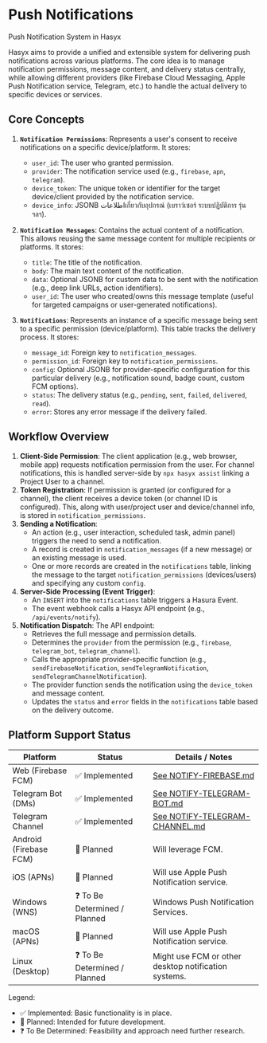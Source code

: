 # Push Notifications

Push Notification System in Hasyx

Hasyx aims to provide a unified and extensible system for delivering push notifications across various platforms. The core idea is to manage notification permissions, message content, and delivery status centrally, while allowing different providers (like Firebase Cloud Messaging, Apple Push Notification service, Telegram, etc.) to handle the actual delivery to specific devices or services.

## Core Concepts

1.  **`Notification Permissions`**: Represents a user's consent to receive notifications on a specific device/platform. It stores:
    *   `user_id`: The user who granted permission.
    *   `provider`: The notification service used (e.g., `firebase`, `apn`, `telegram`).
    *   `device_token`: The unique token or identifier for the target device/client provided by the notification service.
    *   `device_info`: JSONB اطلاعاتเกี่ยวกับอุปกรณ์ (เบราว์เซอร์ ระบบปฏิบัติการ รุ่น ฯลฯ).

2.  **`Notification Messages`**: Contains the actual content of a notification. This allows reusing the same message content for multiple recipients or platforms. It stores:
    *   `title`: The title of the notification.
    *   `body`: The main text content of the notification.
    *   `data`: Optional JSONB for custom data to be sent with the notification (e.g., deep link URLs, action identifiers).
    *   `user_id`: The user who created/owns this message template (useful for targeted campaigns or user-generated notifications).

3.  **`Notifications`**: Represents an instance of a specific message being sent to a specific permission (device/platform). This table tracks the delivery process. It stores:
    *   `message_id`: Foreign key to `notification_messages`.
    *   `permission_id`: Foreign key to `notification_permissions`.
    *   `config`: Optional JSONB for provider-specific configuration for this particular delivery (e.g., notification sound, badge count, custom FCM options).
    *   `status`: The delivery status (e.g., `pending`, `sent`, `failed`, `delivered`, `read`).
    *   `error`: Stores any error message if the delivery failed.

## Workflow Overview

1.  **Client-Side Permission**: The client application (e.g., web browser, mobile app) requests notification permission from the user. For channel notifications, this is handled server-side by `npx hasyx assist` linking a Project User to a channel.
2.  **Token Registration**: If permission is granted (or configured for a channel), the client receives a device token (or channel ID is configured). This, along with user/project user and device/channel info, is stored in `notification_permissions`.
3.  **Sending a Notification**:
    *   An action (e.g., user interaction, scheduled task, admin panel) triggers the need to send a notification.
    *   A record is created in `notification_messages` (if a new message) or an existing message is used.
    *   One or more records are created in the `notifications` table, linking the message to the target `notification_permissions` (devices/users) and specifying any custom `config`.
4.  **Server-Side Processing (Event Trigger)**:
    *   An `INSERT` into the `notifications` table triggers a Hasura Event.
    *   The event webhook calls a Hasyx API endpoint (e.g., `/api/events/notify`).
5.  **Notification Dispatch**: The API endpoint:
    *   Retrieves the full message and permission details.
    *   Determines the `provider` from the permission (e.g., `firebase`, `telegram_bot`, `telegram_channel`).
    *   Calls the appropriate provider-specific function (e.g., `sendFirebaseNotification`, `sendTelegramNotification`, `sendTelegramChannelNotification`).
    *   The provider function sends the notification using the `device_token` and message content.
    *   Updates the `status` and `error` fields in the `notifications` table based on the delivery outcome.

## Platform Support Status

| Platform              | Status                        | Details / Notes                                     |
| --------------------- | ----------------------------- | --------------------------------------------------- |
| Web (Firebase FCM)    | ✅ Implemented                | [See NOTIFY-FIREBASE.md](NOTIFY-FIREBASE.md)        |
| Telegram Bot (DMs)    | ✅ Implemented                | [See NOTIFY-TELEGRAM-BOT.md](NOTIFY-TELEGRAM-BOT.md)| 
| Telegram Channel      | ✅ Implemented                | [See NOTIFY-TELEGRAM-CHANNEL.md](NOTIFY-TELEGRAM-CHANNEL.md) |
| Android (Firebase FCM)| 🚧 Planned                    | Will leverage FCM.                                  |
| iOS (APNs)            | 🚧 Planned                    | Will use Apple Push Notification service.             |
| Windows (WNS)         | ❓ To Be Determined / Planned | Windows Push Notification Services.                 |
| macOS (APNs)          | 🚧 Planned                    | Will use Apple Push Notification service.             |
| Linux (Desktop)       | ❓ To Be Determined / Planned | Might use FCM or other desktop notification systems.|

Legend:
*   ✅ Implemented: Basic functionality is in place.
*   🚧 Planned: Intended for future development.
*   ❓ To Be Determined: Feasibility and approach need further research.
